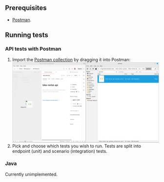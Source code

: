 ## Prerequisites

- [Postman](https://www.postman.com/downloads/).

## Running tests

### API tests with Postman

1. Import the [Postman collection](postman/bike-rental-api.postman_collection.json) by dragging it into Postman:
![README.resources/importing_collection.png](README.resources/importing_collection.png)
2. Pick and choose which tests you wish to run. Tests are split into endpoint (unit) and scenario (integration) tests.

### Java

Currently unimplemented.
